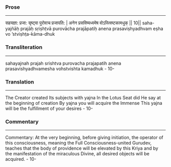 ### Prose 
 --- 
सहयज्ञा: प्रजा: सृष्ट्वा पुरोवाच प्रजापति: |
अनेन प्रसविष्यध्वमेष वोऽस्त्विष्टकामधुक् || 10||
saha-yajñāḥ prajāḥ sṛiṣhṭvā purovācha prajāpatiḥ
anena prasaviṣhyadhvam eṣha vo ’stviṣhṭa-kāma-dhuk

### Transliteration 
 --- 
sahayajnah prajah srishtva purovacha prajapatih anena prasavishyadhvamesha vohstvishta kamadhuk - 10-

### Translation 
 --- 
The Creator created Its subjects with yajna In the Lotus Seat did He say at the beginning of creation By yajna you will acquire the Immense This yajna will be the fulfillment of your desires - 10-

### Commentary 
 --- 
Commentary: At the very beginning, before giving initiation, the operator of this consciousness, meaning the Full Consciousness-united Gurudev, teaches that the body of providence will be elevated by this Kriya and by the manifestation of the miraculous Divine, all desired objects will be acquired. - 10-